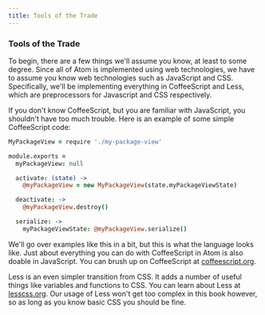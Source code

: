 ```yaml
---
title: Tools of the Trade
---
```

### Tools of the Trade

To begin, there are a few things we'll assume you know, at least to some degree. Since all of Atom is implemented using web technologies, we have to assume you know web technologies such as JavaScript and CSS. Specifically, we'll be implementing everything in CoffeeScript and Less, which are preprocessors for Javascript and CSS respectively.

If you don't know CoffeeScript, but you are familiar with JavaScript, you shouldn't have too much trouble. Here is an example of some simple CoffeeScript code:

```coffee
MyPackageView = require './my-package-view'

module.exports =
  myPackageView: null

  activate: (state) ->
    @myPackageView = new MyPackageView(state.myPackageViewState)

  deactivate: ->
    @myPackageView.destroy()

  serialize: ->
    myPackageViewState: @myPackageView.serialize()
```

We'll go over examples like this in a bit, but this is what the language looks like. Just about everything you can do with CoffeeScript in Atom is also doable in JavaScript. You can brush up on CoffeeScript at [coffeescript.org](http://coffeescript.org).

Less is an even simpler transition from CSS. It adds a number of useful things like variables and functions to CSS. You can learn about Less at [lesscss.org](http://lesscss.org/). Our usage of Less won't get too complex in this book however, so as long as you know basic CSS you should be fine.
